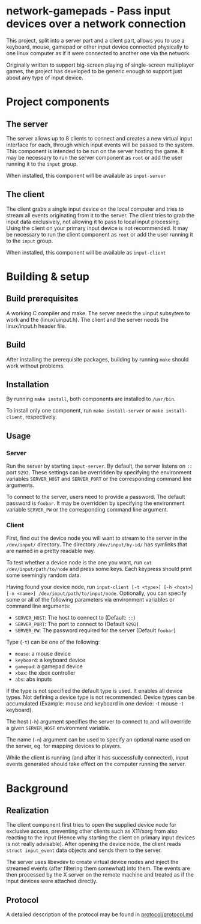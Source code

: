 # network-gamepads - Pass input devices over a network connection

This project, split into a server part and a client part, allows you
to use a keyboard, mouse, gamepad or other input device connected physically to 
one linux computer as if it were connected to another one via the network.

Originally written to support big-screen playing of single-screen multiplayer games,
the project has developed to be generic enough to support just about any type of
input device.

# Project components

## The server

The server allows up to 8 clients to connect and creates a new virtual input interface
for each, through which input events will be passed to the system. This component
is intended to be run on the server hosting the game. It may be necessary to run the
server component as `root` or add the user running it to the `input` group.

When installed, this component will be available as `input-server`

## The client

The client grabs a single input device on the local computer and tries to stream all
events originating from it to the server. The client tries to grab the input data exclusively,
not allowing it to pass to local input processing. Using the client on your primary input device
is not recommended. It may be necessary to run the client component as `root` or add the user 
running it to the `input` group.

When installed, this component will be available as `input-client`

# Building & setup

## Build prerequisites

A working C compiler and make. The server needs the uinput subsytem to work and the (linux/uinput.h).
The client and the server needs the linux/input.h header file.

## Build

After installing the prerequisite packages, building by running `make` should work without problems.

## Installation

By running `make install`, both components are installed to `/usr/bin`.

To install only one component, run `make install-server` or `make install-client`, respectively.

## Usage

### Server

Run the server by starting `input-server`. By default, the server listens on `::` port `9292`.
These settings can be overridden by specifying the environment variables `SERVER_HOST` and `SERVER_PORT` or the corresponding command line arguments.

To connect to the server, users need to provide a password. The default password is `foobar`.
It may be overridden by specifying the environment variable `SERVER_PW` or the corresponding command line argument.

### Client

First, find out the device node you will want to stream to the server in the `/dev/input/` directory.
The directory `/dev/input/by-id/` has symlinks that are named in a pretty readable way.

To test whether a device node is the one you want, run `cat /dev/input/path/to/node` and press some keys.
Each keypress should print some seemingly random data.

Having found your device node, run `input-client [-t <type>] [-h <host>] [-n <name>] /dev/input/path/to/input/node`.
Optionally, you can specify some or all of the following parameters via environment variables or command line arguments:

* `SERVER_HOST`: The host to connect to (Default: `::`)
* `SERVER_PORT`: The port to connect to (Default `9292`)
* `SERVER_PW`: The password required for the server (Default `foobar`)

Type (`-t`) can be one of the following:

* `mouse`: a mouse device
* `keyboard`: a keyboard device
* `gamepad`: a gamepad device
* `xbox`: the xbox controller
* `abs`: abs inputs

If the type is not specified the default type is used. It enables all device types. Not defining a device type is not recommended.
Device types can be accumulated (Example: mouse and keyboard in one device: -t mouse -t keyboard).

The host (`-h`) argument specifies the server to connect to and will override a given `SERVER_HOST` environment variable.

The name (`-n`) argument can be used to specify an optional name used on the server, eg. for mapping devices to players.

While the client is running (and after it has successfully connected), input events generated should take effect
on the computer running the server.

# Background

## Realization

The client component first tries to open the supplied device node for exclusive access, preventing other
clients such as X11/xorg from also reacting to the input (Hence why starting the client on primary input devices is
not really advisable). After opening the device node, the client reads `struct input_event` data objects and sends them
to the server.

The server uses libevdev to create virtual device nodes and inject the streamed events (after filtering them somewhat)
into them. The events are then processed by the X server on the remote machine and treated as if the input devices
were attached directly.

## Protocol

A detailed description of the protocol may be found in [protocol/protocol.md](protocol/protocol.md)
